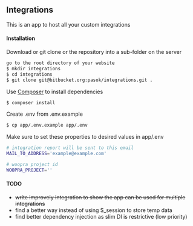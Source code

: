 ## Integrations
This is an app to host all your custom integrations

#### Installation
Download or git clone or the repository into a sub-folder on the server
```bash
go to the root directory of your website
$ mkdir integrations
$ cd integrations
$ git clone git@bitbucket.org:pasok/integrations.git .
```

Use [Composer](https://getcomposer.org/) to install dependencies
```bash
$ composer install
```

Create .env from .env.example
```bash
$ cp app/.env.example app/.env
```

Make sure to set these properties to desired values in app/.env
```bash
# integration report will be sent to this email
MAIL_TO_ADDRESS='example@example.com'

# woopra project id
WOOPRA_PROJECT=''
```

#### TODO
- ~~write improvely integration to show the app can be used for multiple integrations~~
- find a better way instead of using $_session to store temp data
- find better dependency injection as slim DI is restrictive (low priority)
